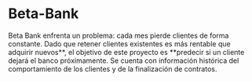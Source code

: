 # Beta-Bank
Beta Bank enfrenta un problema: cada mes pierde clientes de forma constante. Dado que retener clientes existentes es más rentable que adquirir nuevos**, el objetivo de este proyecto es **predecir si un cliente dejará el banco próximamente.    Se cuenta con información histórica del comportamiento de los clientes y de la finalización de contratos.
